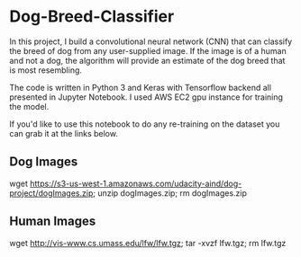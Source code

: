 # Dog-Breed-Classifier

In this project, I build a convolutional neural network (CNN) that can classify the breed of dog from any user-supplied image. If the image is of a human and not a dog, the algorithm will provide an estimate of the dog breed that is most resembling.

The code is written in Python 3 and Keras with Tensorflow backend all presented in Jupyter Notebook. I used AWS EC2 gpu instance for training the model.

If you'd like to use this notebook to do any re-training on the dataset you can grab it at the links below. 

## Dog Images
wget https://s3-us-west-1.amazonaws.com/udacity-aind/dog-project/dogImages.zip; unzip dogImages.zip; rm dogImages.zip

## Human Images
wget http://vis-www.cs.umass.edu/lfw/lfw.tgz; tar -xvzf lfw.tgz; rm lfw.tgz
